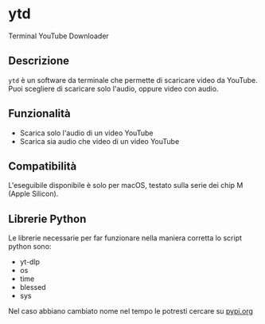# ytd

Terminal YouTube Downloader

## Descrizione

`ytd` è un software da terminale che permette di scaricare video da YouTube. Puoi scegliere di scaricare solo l'audio, oppure video con audio.

## Funzionalità

- Scarica solo l'audio di un video YouTube
- Scarica sia audio che video di un video YouTube

## Compatibilità

L'eseguibile disponibile è solo per macOS, testato sulla serie dei chip M (Apple Silicon).

## Librerie Python

Le librerie necessarie per far funzionare nella maniera corretta lo script python sono:
- yt-dlp
- os
- time
- blessed
- sys

Nel caso abbiano cambiato nome nel tempo le potresti cercare su [pypi.org](https://pypi.org)